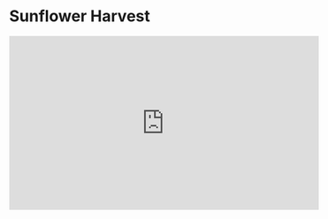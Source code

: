 # Sunflower Harvest

<iframe width="560" height="315" src="https://www.youtube.com/embed/8uKiM5fHUTA?si=6KzVCbcVX9HZG340" title="YouTube video player" frameborder="0" allow="accelerometer; autoplay; clipboard-write; encrypted-media; gyroscope; picture-in-picture; web-share" referrerpolicy="strict-origin-when-cross-origin" allowfullscreen></iframe>
